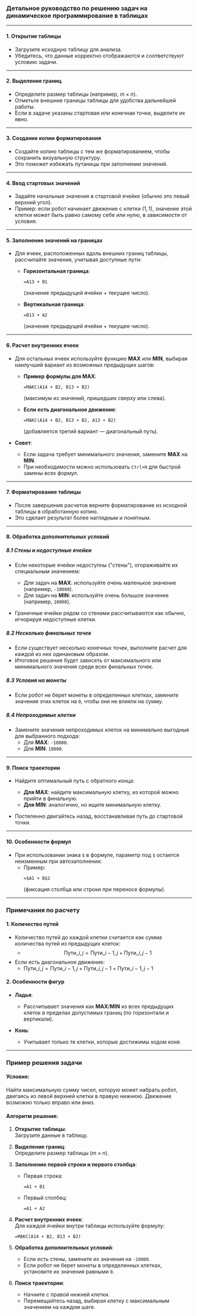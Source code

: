 ### Детальное руководство по решению задач на динамическое программирование в таблицах

---

#### **1. Открытие таблицы**
- Загрузите исходную таблицу для анализа.
- Убедитесь, что данные корректно отображаются и соответствуют условию задачи.

---

#### **2. Выделение границ**
- Определите размер таблицы (например, $m \times n$).
- Отметьте внешние границы таблицы для удобства дальнейшей работы.
- Если в задаче указаны стартовая или конечная точки, выделите их явно.

---

#### **3. Создание копии форматирования**
- Создайте копию таблицы с тем же форматированием, чтобы сохранить визуальную структуру.
- Это поможет избежать путаницы при заполнении значений.

---

#### **4. Ввод стартовых значений**
- Задайте начальные значения в стартовой ячейке (обычно это левый верхний угол).
- Пример: если робот начинает движение с клетки $(1, 1)$, значение этой клетки может быть равно самому себе или нулю, в зависимости от условия.

---

#### **5. Заполнение значений на границах**
- Для ячеек, расположенных вдоль внешних границ таблицы, рассчитайте значения, учитывая доступные пути:
  - **Горизонтальная граница**:  
    ```excel
    =A13 + B1
    ```
    (значение предыдущей ячейки + текущее число).

  - **Вертикальная граница**:  
    ```excel
    =B13 + A2
    ```
    (значение предыдущей ячейки + текущее число).

---

#### **6. Расчет внутренних ячеек**
- Для остальных ячеек используйте функцию **MAX** или **MIN**, выбирая наилучший вариант из возможных предыдущих шагов:
  - **Пример формулы для MAX**:  
    ```excel
    =МАКС(A14 + B2, B13 + B2)
    ```
    (максимум из значений, пришедших сверху или слева).

  - **Если есть диагональное движение**:  
    ```excel
    =МАКС(A14 + B2, B13 + B2, A13 + B2)
    ```
    (добавляется третий вариант — диагональный путь).

- **Совет**:  
  - Если задача требует минимального значения, замените **MAX** на **MIN**.
  - При необходимости можно использовать `Ctrl+H` для быстрой замены всех формул.

---

#### **7. Форматирование таблицы**
- После завершения расчетов верните форматирование из исходной таблицы в обработанную копию.
- Это сделает результат более наглядным и понятным.

---

#### **8. Обработка дополнительных условий**

##### **8.1 Стены и недоступные ячейки**
- Если некоторые ячейки недоступны ("стены"), огораживайте их специальным значением:
  - Для задач на **MAX**: используйте очень маленькое значение (например, `-10000`).
  - Для задач на **MIN**: используйте очень большое значение (например, `10000`).

- Граничные ячейки рядом со стенами рассчитываются как обычно, игнорируя недоступные клетки.

##### **8.2 Несколько финальных точек**
- Если существует несколько конечных точек, выполните расчет для каждой из них одинаковым образом.
- Итоговое решение будет зависеть от максимального или минимального значения среди всех финальных точек.

##### **8.3 Условия на монеты**
- Если робот не берет монеты в определенных клетках, замените значения этих клеток на `0`, чтобы они не влияли на сумму.

##### **8.4 Непроходимые клетки**
- Замените значения непроходимых клеток на минимально выгодные для выбранного подхода:
  - Для **MAX**: `-10000`.
  - Для **MIN**: `10000`.

---

#### **9. Поиск траектории**
- Найдите оптимальный путь с обратного конца:
  - **Для MAX**: найдите максимальную клетку, из которой можно прийти в финальную.
  - **Для MIN**: аналогично, но ищите минимальную клетку.

- Постепенно двигайтесь назад, восстанавливая путь до стартовой точки.

---

#### **10. Особенности формул**
- При использовании знака `$` в формуле, параметр под `$` остается неизменным при автозаполнении:
  - Пример:  
    ```excel
    =$A1 + B$2
    ```
    (фиксация столбца или строки при переносе формулы).

---

### Примечания по расчету

#### **1. Количество путей**
- Количество путей до каждой клетки считается как сумма количества путей из предыдущих клеток:
  - $$\text{Пути}\_{i,j} = \text{Пути}\_{i-1,j} + \text{Пути}\_{i,j-1}$$
- Если есть диагональное движение:  
  - $\text{Пути}\_{i,j} = \text{Пути}\_{i-1,j} + \text{Пути}\_{i,j-1} + \text{Пути}\_{i-1,j-1}$

#### **2. Особенности фигур**
- **Ладья**:  
  - Рассчитывает значения как **MAX**/**MIN** из всех предыдущих клеток в пределах допустимых границ (по горизонтали и вертикали).

- **Конь**:  
  - Учитывает только те клетки, которые достижимы ходом коня.

---

### Пример решения задачи

#### **Условие**:  
Найти максимальную сумму чисел, которую может набрать робот, двигаясь из левой верхней клетки в правую нижнюю. Движение возможно только вправо или вниз.

#### **Алгоритм решения**:
1. **Открытие таблицы**:  
   Загрузите данные в таблицу.

2. **Выделение границ**:  
   Определите размер таблицы ($m \times n$).

3. **Заполнение первой строки и первого столбца**:  
   - Первая строка:  
     ```excel
     =A1 + B1
     ```
   - Первый столбец:  
     ```excel
     =A1 + A2
     ```

4. **Расчет внутренних ячеек**:  
   Для каждой ячейки внутри таблицы используйте формулу:  
   ```excel
   =МАКС(A14 + B2, B13 + B2)
   ```

5. **Обработка дополнительных условий**:  
   - Если есть стены, замените их значения на `-10000`.
   - Если робот не берет монеты в определенных клетках, установите их значения равными `0`.

6. **Поиск траектории**:  
   - Начните с правой нижней клетки.
   - Перемещайтесь назад, выбирая клетку с максимальным значением на каждом шаге.
